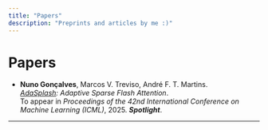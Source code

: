 ```yaml
---
title: "Papers"
description: "Preprints and articles by me :)"
---
```


# Papers

- **Nuno Gonçalves**, Marcos V. Treviso, André F. T. Martins.  
*[AdaSplash](https://arxiv.org/abs/2502.12082): Adaptive Sparse Flash Attention*.  
To appear in *Proceedings of the 42nd International Conference on Machine Learning (ICML)*, 2025. **_Spotlight_**.


---